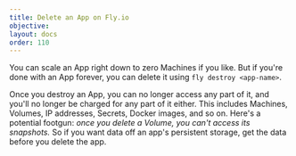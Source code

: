 ```yaml
---
title: Delete an App on Fly.io
objective: 
layout: docs
order: 110
---
```


You can scale an App right down to zero Machines if you like. But if you're done with an App forever, you can delete it using `fly destroy <app-name>`. 

Once you destroy an App, you can no longer access any part of it, and you'll no longer be charged for any part of it either. This includes Machines, Volumes, IP addresses, Secrets, Docker images, and so on. Here's a potential footgun: *once you delete a Volume, you can't access its snapshots.* So if you want data off an app's persistent storage, get the data before you delete the app.
